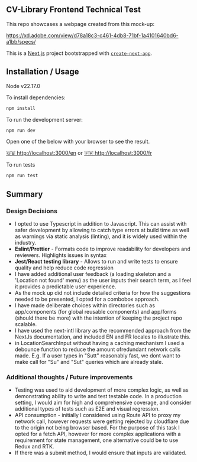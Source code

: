 ## CV-Library Frontend Technical Test

This repo showcases a webpage created from this mock-up:

https://xd.adobe.com/view/d78a18c3-c461-4db8-71bf-1a4101640bd6-a1bb/specs/

This is a [Next.js](https://nextjs.org) project bootstrapped with [`create-next-app`](https://nextjs.org/docs/app/api-reference/cli/create-next-app).

## Installation / Usage

Node v22.17.0

To install dependencies:

```bash
npm install
```

To run the development server:

```bash
npm run dev
```

Open one of the below with your browser to see the result.

[🇬🇧 http://localhost:3000/en](http://localhost:3000/en)
or
[🇫🇷 http://localhost:3000/fr](http://localhost:3000/fr)

To run tests

```bash
npm run test
```

## Summary

### Design Decisions

- I opted to use Typescript in addition to Javascript. This can assist with safer development by allowing to catch type errors at build time as well as warnings via static analysis (linting), and it is widely used within the industry.
- **Eslint/Prettier** - Formats code to improve readability for developers and reviewers. Highlights issues in syntax
- **Jest/React testing library** - Allows to run and write tests to ensure quality and help reduce code regression
- I have added additional user feedback (a loading skeleton and a 'Location not found' menu) as the user inputs their search term, as I feel it provides a predictable user experience.
- As the mock up did not include detailed criteria for how the suggestions needed to be presented, I opted for a combobox approach.
- I have made deliberate choices within directories such as app/components (for global reusable components) and app/forms (should there be more) with the intention of keeping the project repo scalable.
- I have used the next-intl library as the recommended approach from the NextJs documentation, and included EN and FR locales to illustrate this.
- in LocationSearchInput without having a caching mechanism I used a debounce function to reduce the amount ofredundant network calls made. E.g. If a user types in "Sutt" reasonably fast, we dont want to make call for "Su" and "Sut" queries which are already stale.

### Additional thoughts / Future improvements

- Testing was used to aid development of more complex logic, as well as demonstrating ability to write and test testable code. In a production setting, I would aim for high and comprehensive coverage, and consider additional types of tests such as E2E and visual regression.
- API consumption - initially I considered using Route API to proxy my network call, however requests were getting rejected by cloudflare due to the origin not being browser based. For the purpose of this task I opted for a fetch API, however for more complex applications with a requirement for state management, one alternative could be to use Redux and RTK.
- If there was a submit method, I would ensure that inputs are validated.
